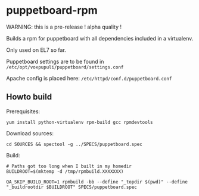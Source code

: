 puppetboard-rpm
===============

WARNING: this is a pre-release ! alpha quality ! 

Builds a rpm for puppetboard with all dependencies included 
in a virtualenv.

Only used on EL7 so far.

Puppetboard settings are to be found in `/etc/opt/voxpupuli/puppetboard/settings.conf`

Apache config is placed here: `/etc/httpd/conf.d/puppetboard.conf`


Howto build
-----------

Prerequisites: 

```
yum install python-virtualenv rpm-build gcc rpmdevtools
```

Download sources:

```
cd SOURCES && spectool -g ../SPECS/puppetboard.spec
```

Build:

```
# Paths got too long when I built in my homedir
BUILDROOT=$(mktemp -d /tmp/rpmbuild.XXXXXXX)

QA_SKIP_BUILD_ROOT=1 rpmbuild -bb --define "_topdir $(pwd)" --define "_buildrootdir $BUILDROOT" SPECS/puppetboard.spec
```
